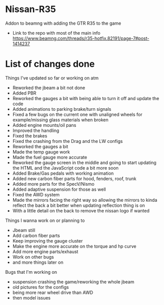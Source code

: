 # Nissan-R35
Addon to beamng with adding the GTR R35 to the game

- Link to the repo with most of the main info https://www.beamng.com/threads/r35-hotfix.82191/page-7#post-1414237

# List of changes done
Things I've updated so far or working on atm

- Reworked the jbeam a bit not done
- Added PBR
- Reworked the gauges a bit with being able to turn it off and update the code
- Added animations to parking brake/turn signals
- Fixed a few bugs on the current one with unaligned wheels for example/missing glass materials when broken
- Added engine mounts/oil pans
- Improved the handling
- Fixed the brakes
- Fixed the crashing from the Drag and the LW configs
- Reworked the gauges a bit
- Made the temp gauge work
- Made the fuel gauge more accurate
- Reworked the gauge screen in the middle and going to start updating the HTML and the JavaScript code a bit more soon
- Added Brake/Gas pedals with working animation
- Added new carbon fiber parts for hood, fenders, roof, trunk
- Added more parts for the SpecV/Nismo
- Added adaptive suspension for those as well
- Fixed the AWD system
- Made the mirrors facing the right way so allowing the mirrors to kinda reflect the back a bit better when updating reflection thing is on
- With a little detail on the back to remove the nissan logo if wanted

Things I wanna work on or planning to
- Jbeam still
- Add carbon fiber parts
- Keep improving the gauge cluster
- Make the engine more accurate on the torque and hp curve
- Add more engine parts/exhaust
- Work on other bugs
- and more things later on

Bugs that I'm working on
- suspension crashing the game/reworking the whole jbeam
- old pictures for the configs
- being more rear wheel drive than AWD
- then model issues
